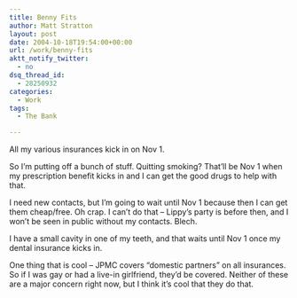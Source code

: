 ```yaml
---
title: Benny Fits
author: Matt Stratton
layout: post
date: 2004-10-18T19:54:00+00:00
url: /work/benny-fits
aktt_notify_twitter:
  - no
dsq_thread_id:
  - 28250932
categories:
  - Work
tags:
  - The Bank

---
```

All my various insurances kick in on Nov 1.

So I&#8217;m putting off a bunch of stuff. Quitting smoking? That&#8217;ll be Nov 1 when my prescription benefit kicks in and I can get the good drugs to help with that.

I need new contacts, but I&#8217;m going to wait until Nov 1 because then I can get them cheap/free. Oh crap. I can&#8217;t do that &#8211; Lippy&#8217;s party is before then, and I won&#8217;t be seen in public without my contacts. Blech.

I have a small cavity in one of my teeth, and that waits until Nov 1 once my dental insurance kicks in.

One thing that is cool &#8211; JPMC covers &#8220;domestic partners&#8221; on all insurances. So if I was gay or had a live-in girlfriend, they&#8217;d be covered. Neither of these are a major concern right now, but I think it&#8217;s cool that they do that.